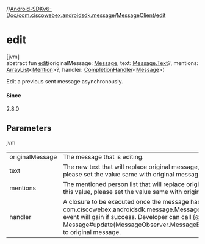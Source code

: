 //[Android-SDKv6-Doc](../../../index.md)/[com.ciscowebex.androidsdk.message](../index.md)/[MessageClient](index.md)/[edit](edit.md)

# edit

[jvm]\
abstract fun [edit](edit.md)(originalMessage: [Message](../-message/index.md), text: [Message.Text](../-message/-text/index.md)?, mentions: [ArrayList](https://kotlinlang.org/api/latest/jvm/stdlib/kotlin.collections/-array-list/index.html)&lt;[Mention](../-mention/index.md)&gt;?, handler: [CompletionHandler](../../com.ciscowebex.androidsdk/-completion-handler/index.md)&lt;[Message](../-message/index.md)&gt;)

Edit a previous sent message asynchronously.

<p>

#### Since

2.8.0

## Parameters

jvm

| | |
|---|---|
| originalMessage | The message that is editing. |
| text | The new text that will replace original message, if not edit this value, please set the value same with original message. |
| mentions | The mentioned person list that will replace original message, if not edit this value, please set the value same with original message. |
| handler | A closure to be executed once the message has edited. A {@link com.ciscowebex.androidsdk.message.MessageObserver.MessageEdited} event will gain if success.     Developer can call {@link Message#update(MessageObserver.MessageEdited)} method to update to original message. |
